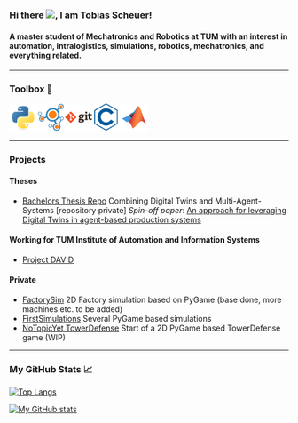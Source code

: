 ### Hi there <img src="https://raw.githubusercontent.com/MartinHeinz/MartinHeinz/master/wave.gif" width="30px">, I am Tobias Scheuer!

#### A master student of Mechatronics and Robotics at TUM  with an interest in automation, intralogistics, simulations, robotics, mechatronics, and everything related. 

---
### Toolbox 🧰

<img src="https://github.com/devicons/devicon/blob/master/icons/python/python-original.svg" alt="Python Logo" width="50" height="50"/><img src="https://github.com/devicons/devicon/blob/master/icons/networkx/networkx-original.svg" alt="Networkx Logo" width="50" height="50"/><img src="https://github.com/devicons/devicon/blob/master/icons/git/git-original-wordmark.svg" alt="Git Logo" width="50" height="50"/><img src="https://github.com/devicons/devicon/blob/master/icons/c/c-line.svg" alt="C Logo" width="50" height="50"/><img src="https://github.com/devicons/devicon/blob/master/icons/matlab/matlab-original.svg" alt="Matlab Logo" width="50" height="50"/> 

---
### Projects

#### Theses
- [Bachelors Thesis Repo](https://github.com/TobiasScheuer/agents) Combining Digital Twins and Multi-Agent-Systems [repository private]
    *Spin-off paper*: [An approach for leveraging Digital Twins in agent-based production systems](https://www.degruyter.com/document/doi/10.1515/auto-2021-0081/html)

#### Working for TUM Institute of Automation and Information Systems
- [Project DAVID](https://github.com/DAVID-Digital-Twin)

#### Private
- [FactorySim](https://github.com/TobiasScheuer/FactorySim) 2D Factory simulation based on PyGame (base done, more machines etc. to be added)
- [FirstSimulations](https://github.com/TobiasScheuer/PyGame-first-Simulations) Several PyGame based simulations
- [NoTopicYet TowerDefense](https://github.com/TobiasScheuer/noTopic-Tower-Defense) Start of a 2D PyGame based TowerDefense game (WIP)

---

###  My GitHub Stats &#x1f4c8;

[![Top Langs](https://github-readme-stats.vercel.app/api/top-langs/?username=TobiasScheuer&hide=java,html,css&theme=radical)](https://github.com/anuraghazra/github-readme-stats)

[![My GitHub stats](https://github-readme-stats.vercel.app/api?username=TobiasScheuer&theme=radical&show_icons=true&count_private=true)](https://github.com/anuraghazra/github-readme-stats)


